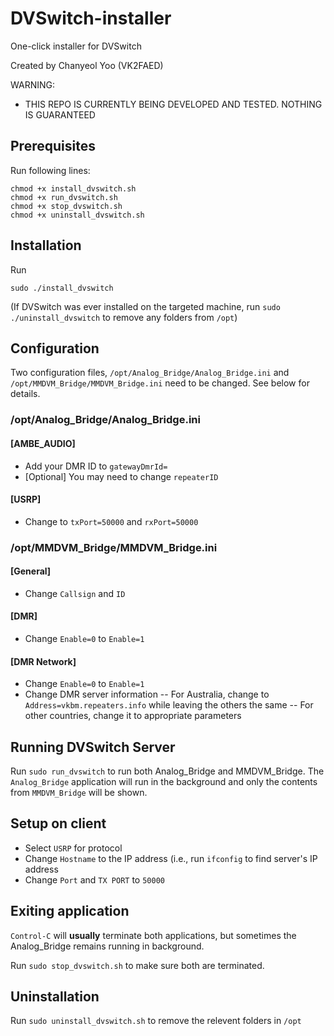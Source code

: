 # DVSwitch-installer
One-click installer for DVSwitch

Created by Chanyeol Yoo (VK2FAED)

WARNING: 
- THIS REPO IS CURRENTLY BEING DEVELOPED AND TESTED. NOTHING IS GUARANTEED

## Prerequisites
Run following lines:
```
chmod +x install_dvswitch.sh
chmod +x run_dvswitch.sh
chmod +x stop_dvswitch.sh
chmod +x uninstall_dvswitch.sh
```

## Installation
Run 
```
sudo ./install_dvswitch
```
(If DVSwitch was ever installed on the targeted machine, run `sudo ./uninstall_dvswitch` to remove any folders from `/opt`)

## Configuration
Two configuration files, `/opt/Analog_Bridge/Analog_Bridge.ini` and `/opt/MMDVM_Bridge/MMDVM_Bridge.ini` need to be changed. See below for details.

### /opt/Analog_Bridge/Analog_Bridge.ini
#### [AMBE_AUDIO]
- Add your DMR ID to `gatewayDmrId=`
- [Optional] You may need to change `repeaterID`
#### [USRP]
- Change to `txPort=50000` and `rxPort=50000`

### /opt/MMDVM_Bridge/MMDVM_Bridge.ini
#### [General]
- Change `Callsign` and `ID`
#### [DMR]
- Change `Enable=0` to `Enable=1`
#### [DMR Network]
- Change `Enable=0` to `Enable=1`
- Change DMR server information
-- For Australia, change to `Address=vkbm.repeaters.info` while leaving the others the same
-- For other countries, change it to appropriate parameters

## Running DVSwitch Server
Run `sudo run_dvswitch` to run both Analog_Bridge and MMDVM_Bridge. The `Analog_Bridge` application will run in the background and only the contents from `MMDVM_Bridge` will be shown.

## Setup on client
- Select `USRP` for protocol
- Change `Hostname` to the IP address (i.e., run `ifconfig` to find server's IP address
- Change `Port` and `TX PORT` to `50000`

## Exiting application
`Control-C` will **usually** terminate both applications, but sometimes the Analog_Bridge remains running in background. 

Run `sudo stop_dvswitch.sh` to make sure both are terminated.

## Uninstallation
Run `sudo uninstall_dvswitch.sh` to remove the relevent folders in `/opt`
